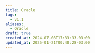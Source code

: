 ```yaml
---
title: Oracle
tags:
  - v1.1
aliases:
  - Oracle
draft: true
created_at: 2024-07-08T17:33:33-03:00
updated_at: 2025-01-21T00:48:28-03:00
---
```

